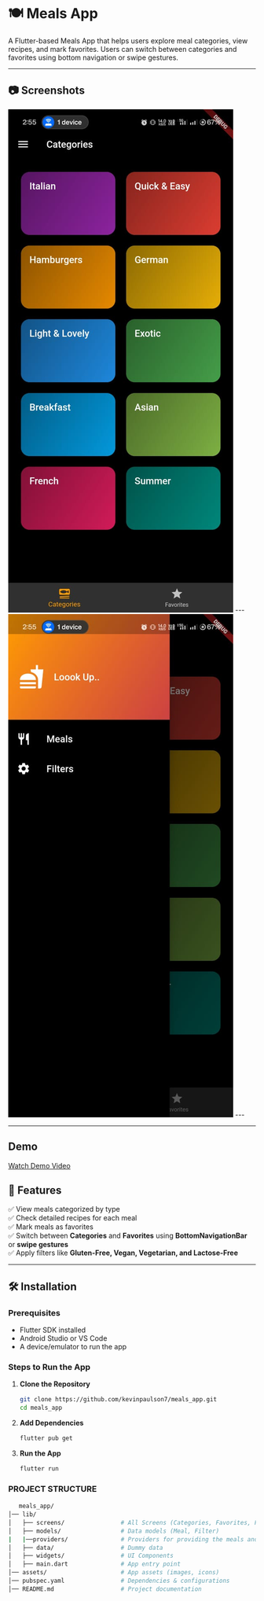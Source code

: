 # 🍽️ Meals App

A Flutter-based Meals App that helps users explore meal categories, view recipes, and mark favorites. Users can switch between categories and favorites using bottom navigation or swipe gestures.

---

## 📷 Screenshots
![Meals App Preview](assets/home.jpg) ---   ![Meals App Preview](assets/menu-drawer.jpg)  ---

<!-- Add your actual screenshot path -->

---
## Demo
[Watch Demo Video](./path/to/your-video.mp4)

## 🚀 Features
✅ View meals categorized by type  
✅ Check detailed recipes for each meal  
✅ Mark meals as favorites  
✅ Switch between **Categories** and **Favorites** using **BottomNavigationBar** or **swipe gestures**  
✅ Apply filters like **Gluten-Free, Vegan, Vegetarian, and Lactose-Free**  

---

## 🛠️ Installation

### **Prerequisites**
- Flutter SDK installed
- Android Studio or VS Code
- A device/emulator to run the app

### **Steps to Run the App**
1. **Clone the Repository**
   ```sh
   git clone https://github.com/kevinpaulson7/meals_app.git
   cd meals_app

2. **Add Dependencies**
   ```sh
   flutter pub get

3. **Run the App**
   ```sh
   flutter run

### **PROJECT STRUCTURE**
```sh
   meals_app/
│── lib/
│   ├── screens/                # All Screens (Categories, Favorites, Filters, Meals)
│   ├── models/                 # Data models (Meal, Filter) 
|   |──providers/               # Providers for providing the meals and other filters.  
│   ├── data/                   # Dummy data
│   ├── widgets/                # UI Components
│   ├── main.dart               # App entry point
│── assets/                     # App assets (images, icons)
│── pubspec.yaml                # Dependencies & configurations
│── README.md                   # Project documentation
